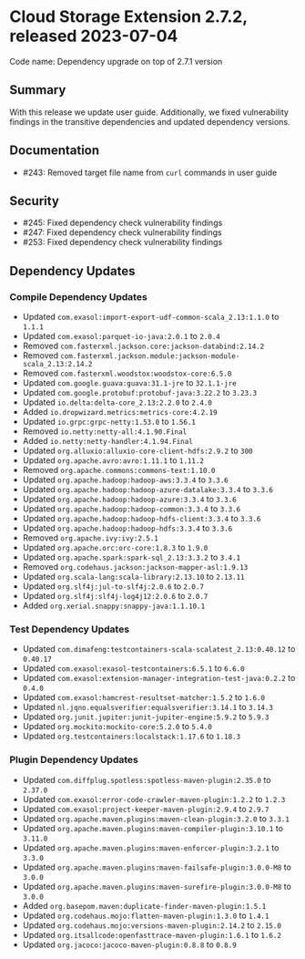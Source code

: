 # Cloud Storage Extension 2.7.2, released 2023-07-04

Code name: Dependency upgrade on top of 2.7.1 version

## Summary

With this release we update user guide. Additionally, we fixed vulnerability findings in the transitive dependencies and updated dependency versions.

## Documentation

* #243: Removed target file name from `curl` commands in user guide

## Security

* #245: Fixed dependency check vulnerability findings
* #247: Fixed dependency check vulnerability findings
* #253: Fixed dependency check vulnerability findings

## Dependency Updates

### Compile Dependency Updates

* Updated `com.exasol:import-export-udf-common-scala_2.13:1.1.0` to `1.1.1`
* Updated `com.exasol:parquet-io-java:2.0.1` to `2.0.4`
* Removed `com.fasterxml.jackson.core:jackson-databind:2.14.2`
* Removed `com.fasterxml.jackson.module:jackson-module-scala_2.13:2.14.2`
* Removed `com.fasterxml.woodstox:woodstox-core:6.5.0`
* Updated `com.google.guava:guava:31.1-jre` to `32.1.1-jre`
* Updated `com.google.protobuf:protobuf-java:3.22.2` to `3.23.3`
* Updated `io.delta:delta-core_2.13:2.2.0` to `2.4.0`
* Added `io.dropwizard.metrics:metrics-core:4.2.19`
* Updated `io.grpc:grpc-netty:1.53.0` to `1.56.1`
* Removed `io.netty:netty-all:4.1.90.Final`
* Added `io.netty:netty-handler:4.1.94.Final`
* Updated `org.alluxio:alluxio-core-client-hdfs:2.9.2` to `300`
* Updated `org.apache.avro:avro:1.11.1` to `1.11.2`
* Removed `org.apache.commons:commons-text:1.10.0`
* Updated `org.apache.hadoop:hadoop-aws:3.3.4` to `3.3.6`
* Updated `org.apache.hadoop:hadoop-azure-datalake:3.3.4` to `3.3.6`
* Updated `org.apache.hadoop:hadoop-azure:3.3.4` to `3.3.6`
* Updated `org.apache.hadoop:hadoop-common:3.3.4` to `3.3.6`
* Updated `org.apache.hadoop:hadoop-hdfs-client:3.3.4` to `3.3.6`
* Updated `org.apache.hadoop:hadoop-hdfs:3.3.4` to `3.3.6`
* Removed `org.apache.ivy:ivy:2.5.1`
* Updated `org.apache.orc:orc-core:1.8.3` to `1.9.0`
* Updated `org.apache.spark:spark-sql_2.13:3.3.2` to `3.4.1`
* Removed `org.codehaus.jackson:jackson-mapper-asl:1.9.13`
* Updated `org.scala-lang:scala-library:2.13.10` to `2.13.11`
* Updated `org.slf4j:jul-to-slf4j:2.0.6` to `2.0.7`
* Updated `org.slf4j:slf4j-log4j12:2.0.6` to `2.0.7`
* Added `org.xerial.snappy:snappy-java:1.1.10.1`

### Test Dependency Updates

* Updated `com.dimafeng:testcontainers-scala-scalatest_2.13:0.40.12` to `0.40.17`
* Updated `com.exasol:exasol-testcontainers:6.5.1` to `6.6.0`
* Updated `com.exasol:extension-manager-integration-test-java:0.2.2` to `0.4.0`
* Updated `com.exasol:hamcrest-resultset-matcher:1.5.2` to `1.6.0`
* Updated `nl.jqno.equalsverifier:equalsverifier:3.14.1` to `3.14.3`
* Updated `org.junit.jupiter:junit-jupiter-engine:5.9.2` to `5.9.3`
* Updated `org.mockito:mockito-core:5.2.0` to `5.4.0`
* Updated `org.testcontainers:localstack:1.17.6` to `1.18.3`

### Plugin Dependency Updates

* Updated `com.diffplug.spotless:spotless-maven-plugin:2.35.0` to `2.37.0`
* Updated `com.exasol:error-code-crawler-maven-plugin:1.2.2` to `1.2.3`
* Updated `com.exasol:project-keeper-maven-plugin:2.9.4` to `2.9.7`
* Updated `org.apache.maven.plugins:maven-clean-plugin:3.2.0` to `3.3.1`
* Updated `org.apache.maven.plugins:maven-compiler-plugin:3.10.1` to `3.11.0`
* Updated `org.apache.maven.plugins:maven-enforcer-plugin:3.2.1` to `3.3.0`
* Updated `org.apache.maven.plugins:maven-failsafe-plugin:3.0.0-M8` to `3.0.0`
* Updated `org.apache.maven.plugins:maven-surefire-plugin:3.0.0-M8` to `3.0.0`
* Added `org.basepom.maven:duplicate-finder-maven-plugin:1.5.1`
* Updated `org.codehaus.mojo:flatten-maven-plugin:1.3.0` to `1.4.1`
* Updated `org.codehaus.mojo:versions-maven-plugin:2.14.2` to `2.15.0`
* Updated `org.itsallcode:openfasttrace-maven-plugin:1.6.1` to `1.6.2`
* Updated `org.jacoco:jacoco-maven-plugin:0.8.8` to `0.8.9`
